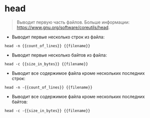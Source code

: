 # head

> Выводит первую часть файлов.
> Больше информации: <https://www.gnu.org/software/coreutils/head>.

- Выводит первые несколько строк из файла:

`head -n {{count_of_lines}} {{filename}}`

- Выводит первые несколько байтов из файла:

`head -c {{size_in_bytes}} {{filename}}`

- Выводит все содержимое файла кроме нескольких последних строк:

`head -n -{{count_of_lines}} {{filename}}`

- Выводит все содержимое файла кроме нескольких последних байтов:

`head -c -{{size_in_bytes}} {{filename}}`
